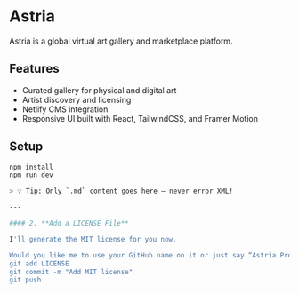 # Astria

Astria is a global virtual art gallery and marketplace platform.

## Features

- Curated gallery for physical and digital art
- Artist discovery and licensing
- Netlify CMS integration
- Responsive UI built with React, TailwindCSS, and Framer Motion

## Setup

```bash
npm install
npm run dev

> 💡 Tip: Only `.md` content goes here — never error XML!

---

#### 2. **Add a LICENSE File**

I'll generate the MIT license for you now.

Would you like me to use your GitHub name on it or just say “Astria Project”?
git add LICENSE
git commit -m "Add MIT license"
git push

